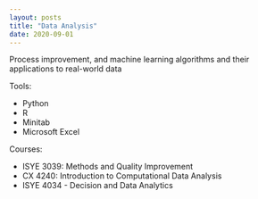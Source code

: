 ```yaml
---
layout: posts
title: "Data Analysis"
date: 2020-09-01
---
```

Process improvement, and machine learning algorithms and their applications to real-world data

Tools:
* Python
* R
* Minitab
* Microsoft Excel

Courses:
* ISYE 3039: Methods and Quality Improvement
* CX 4240: Introduction to Computational Data Analysis
* ISYE 4034 - Decision and Data Analytics
